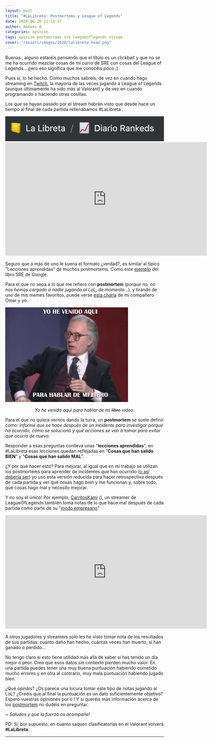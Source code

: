 ```yaml
---
layout: post
title: "#LaLibreta: Postmortems y League of Legends"
date: 2020-06-20 11:13:37
author: Andoni A.
categories: opinion
tags: opinion postmortems sre leagueoflegends stream
cover: "/assets/images/2020/lalibreta_head.png"
---
```


Buenas <i class="fa fa-hand-spock-o" aria-hidden="true"></i>, alguno estaréis pensando que el titulo es un clickbait y que no se me ha ocurrido mezclar cosas de mi curro de SRE con cosas del League of Legends... pero eso significa que me conocéis poco ;)

Pues sí, lo he hecho. Como muchos sabréis, de vez en cuando hago streaming en [Twitch]([https://www.twitch.tv/andoniaf](https://www.twitch.tv/andoniaf)), la mayoría de las veces jugando a League of Legends (aunque últimamente ha sido más al Valorant) y de vez en cuando programando o haciendo otras cosillas.

Los que se hayan pasado por el stream habrán visto que desde hace un tiempo al final de cada partida rellenábamos #LaLibreta <i class="fa fa-book" aria-hidden="true"></i>.

<a href="/assets/images/2020/lalibreta.png" data-lightbox="falcon9-large" data-title="#LaLibreta">
  <img src="/assets/images/2020/lalibreta.png" title="#LaLibreta"  witdh="820" >
</a>

<div class="embed-container">
  <iframe
      src="https://player.twitch.tv/?video=636529398&parent=andoniaf.github.io"
      height="360"
      width="640"
      frameborder="0"
      scrolling="no"
      muted="false"
      autoplay="false"
      allowfullscreen="true">
  </iframe>
</div>


Seguro que a más de uno le suena el formato ¿verdad?, es similar al típico "Lecciones aprendidas" de muchos postmortems. Como este [ejemplo](https://landing.google.com/sre/sre-book/chapters/postmortem/) del libro SRE de Google.

Para el que no sepa a lo que me refiero con **postmortem** (*porque no, no nos hemos cargado a nadie jugando al LoL, de momento...*), y tirando de uno de mis memes favoritos, puede verse [esta charla](https://www.youtube.com/watch?v=RknB6aDXJbA) de mi compañero Omar y yo.

<a href="/assets/images/hevenidoamilibro.png" data-lightbox="falcon9-large" data-title="#LaLibreta">
  <img src="/assets/images/hevenidoamilibro.png" title="#LaLibreta"  height="300" >
</a>
<p style="text-align: center;" ><i>Yo he venido aqui para hablar de mi <strike>libro</strike> video.</i></p>

Para el que no quiera vernos dando la turra, un **postmortem** se suele definir como: *informe que se hace después de un incidente para investigar porqué ha ocurrido, cómo se solucionó y qué acciones se van a tomar para evitar que ocurra de nuevo*.

Responder a esas preguntas conlleva unas "**lecciones aprendidas**", en #LaLibreta esas lecciones quedan reflejadas en "**Cosas que han salido BIEN**" y "**Cosas que han salido MAL**".

¿Y por qué hacer esto? Para mejorar, al igual que en mi trabajo se utilizan los postmortems para aprender de incidentes que han ocurrido ([o así debería ser](https://www.adaptivecapacitylabs.com/blog/2020/03/30/incidents-what-is-often-missed-what-can-be-done-about-that/)) yo uso esta versión reducida para hacer retrospectiva después de cada partida y ver qué cosas hago bien y me funcionan y, sobre todo, qué cosas hago mal y necesito mejorar.

Y no soy el único! Por ejemplo, [CarritosKami](https://lol.gamepedia.com/CarritosKami) ([<i class="fa fa-twitter-square fa-lg"></i>](https://twitter.com/CarritosKami)), un streamer de LeagueOfLegends también toma notas de lo que hace mal después de cada partida como parte de su "[modo empresario](https://www.youtube.com/watch?v=2Hke77TsRvw)"

<div class="embed-container">
  <iframe
      src="https://player.twitch.tv/?video=622762793&time=0h30m21s&parent=andoniaf.github.io"
      height="360"
      width="640"
      frameborder="0"
      scrolling="no"
      muted="false"
      autoplay="false"
      allowfullscreen="true">
  </iframe>
</div>

A otros jugadores y streamers solo les he visto tomar nota de los resultados de sus partidas: cuánto daño han hecho, cuántas veces han muerto, si han ganado o perdido...

No tengo claro si esto tiene utilidad más allá de saber si has tenido un día mejor o peor. Creo que esos datos sin contexto pierden mucho valor. En una partida puedes tener una muy buena puntuación  habiendo cometido mucho errores y en otra al contrario, muy mala puntuación habiendo jugado bien.

¿Qué opináis? ¿Os parece una locura tomar este tipo de notas jugando al LoL? ¿Creéis que al final la puntuación es un dato suficientemente objetivo? Espero vuestras opiniones por [<i class="fa fa-twitter-square fa-lg"></i>](https://twitter.com/andoni013) o [<i class="fa fa-linkedin-square fa-lg"></i>](https://www.linkedin.com)! Y si queréis más información acerca de los [postmortem](https://landing.google.com/sre/sre-book/chapters/postmortem-culture/) no dudéis en preguntar.

*~ Saludos y que la fuerza os acompañe!* <i class="fa fa-ra"></i>

PD: Si, por supuesto, en cuanto saquen clasificatorias en el Valorant volverá **#LaLibreta**.

----
